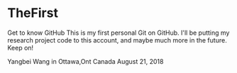 # TheFirst
Get to know GitHub
This is my first personal Git on GitHub. I'll be putting my research project code to this account, and maybe much more in the future.
Keep on!

Yangbei Wang in Ottawa,Ont  Canada
August 21, 2018
